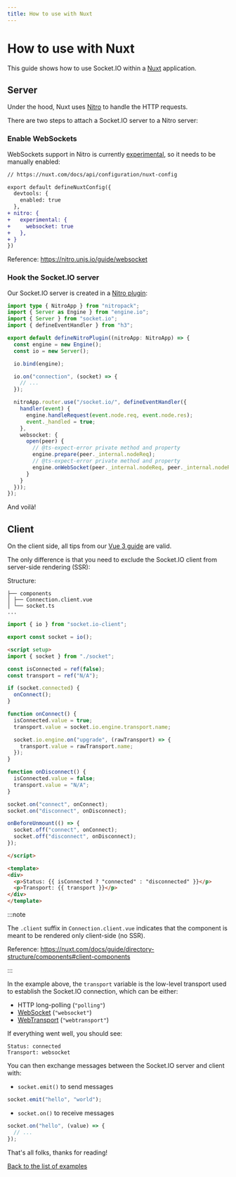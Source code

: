 ```yaml
---
title: How to use with Nuxt
---
```


# How to use with Nuxt

This guide shows how to use Socket.IO within a [Nuxt](https://nuxt.com/) application.

## Server

Under the hood, Nuxt uses [Nitro](https://nitro.unjs.io/) to handle the HTTP requests.

There are two steps to attach a Socket.IO server to a Nitro server:

### Enable WebSockets

WebSockets support in Nitro is currently [experimental](https://github.com/unjs/nitro/issues/2171), so it needs to be manually enabled:

```diff title="nuxt.config.js"
// https://nuxt.com/docs/api/configuration/nuxt-config

export default defineNuxtConfig({
  devtools: {
    enabled: true
  },
+ nitro: {
+   experimental: {
+     websocket: true
+   },
+ }
})
```

Reference: https://nitro.unjs.io/guide/websocket

### Hook the Socket.IO server

Our Socket.IO server is created in a [Nitro plugin](https://nitro.unjs.io/guide/plugins):

```ts title="server/plugins/socket.io.ts"
import type { NitroApp } from "nitropack";
import { Server as Engine } from "engine.io";
import { Server } from "socket.io";
import { defineEventHandler } from "h3";

export default defineNitroPlugin((nitroApp: NitroApp) => {
  const engine = new Engine();
  const io = new Server();

  io.bind(engine);

  io.on("connection", (socket) => {
    // ...
  });

  nitroApp.router.use("/socket.io/", defineEventHandler({
    handler(event) {
      engine.handleRequest(event.node.req, event.node.res);
      event._handled = true;
    },
    websocket: {
      open(peer) {
        // @ts-expect-error private method and property
        engine.prepare(peer._internal.nodeReq);
        // @ts-expect-error private method and property
        engine.onWebSocket(peer._internal.nodeReq, peer._internal.nodeReq.socket, peer.websocket);
      }
    }
  }));
});
```

And voilà!

## Client

On the client side, all tips from our [Vue 3 guide](/how-to/use-with-vue) are valid.

The only difference is that you need to exclude the Socket.IO client from server-side rendering (SSR):


Structure:

```
├── components
│ ├── Connection.client.vue
│ └── socket.ts
...
```

```js title="components/socket.ts"
import { io } from "socket.io-client";

export const socket = io();
```



```html title="components/Connection.client.vue"
<script setup>
import { socket } from "./socket";

const isConnected = ref(false);
const transport = ref("N/A");

if (socket.connected) {
  onConnect();
}

function onConnect() {
  isConnected.value = true;
  transport.value = socket.io.engine.transport.name;

  socket.io.engine.on("upgrade", (rawTransport) => {
    transport.value = rawTransport.name;
  });
}

function onDisconnect() {
  isConnected.value = false;
  transport.value = "N/A";
}

socket.on("connect", onConnect);
socket.on("disconnect", onDisconnect);

onBeforeUnmount(() => {
  socket.off("connect", onConnect);
  socket.off("disconnect", onDisconnect);
});

</script>

<template>
<div>
  <p>Status: {{ isConnected ? "connected" : "disconnected" }}</p>
  <p>Transport: {{ transport }}</p>
</div>
</template>

```

:::note

The `.client` suffix in `Connection.client.vue` indicates that the component is meant to be rendered only client-side (no SSR).

Reference: https://nuxt.com/docs/guide/directory-structure/components#client-components

:::

In the example above, the `transport` variable is the low-level transport used to establish the Socket.IO connection, which can be either:

- HTTP long-polling (`"polling"`)
- [WebSocket](https://developer.mozilla.org/en-US/docs/Web/API/WebSockets_API) (`"websocket"`)
- [WebTransport](https://developer.mozilla.org/en-US/docs/Web/API/WebTransport_API) (`"webtransport"`)

If everything went well, you should see:

```
Status: connected
Transport: websocket
```

You can then exchange messages between the Socket.IO server and client with:

- `socket.emit()` to send messages

```js
socket.emit("hello", "world");
```

- `socket.on()` to receive messages

```js
socket.on("hello", (value) => {
  // ...
});
```

That's all folks, thanks for reading!

[Back to the list of examples](/get-started/)
